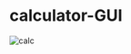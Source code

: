 # calculator-GUI
![calc](https://user-images.githubusercontent.com/84948167/120279244-897cf100-c249-11eb-875f-ba1e74588443.JPG)

